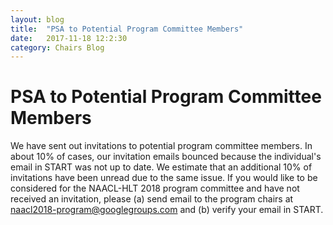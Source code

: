 ```yaml
---
layout: blog
title:  "PSA to Potential Program Committee Members"
date:   2017-11-18 12:2:30
category: Chairs Blog
---
```

PSA to Potential Program Committee Members
==========================================

We have sent out invitations to potential program committee members. In about 10% of cases, our invitation emails bounced because the individual's email in START was not up to date. We estimate that an additional 10% of invitations have been unread due to the same issue. If you would like to be considered for the NAACL-HLT 2018 program committee and have not received an invitation, please (a) send email to the program chairs at [naacl2018-program@googlegroups.com](mailto:naacl2018-program@googlegroups.com) and (b) verify your email in START.